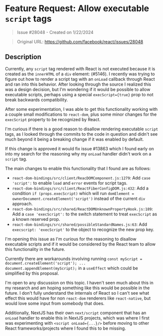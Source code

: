 # Feature Request: Allow executable `script` tags

> Issue #28048 - Created on 1/22/2024

> Original URL: https://github.com/facebook/react/issues/28048

## Description

Currently, any `script` tag rendered with React is not executed because it is created as the `innerHTML` of a `div` element: (#5146). I recently was trying to figure out how to render a script tag with an `onLoad` callback through React and ran into this behavior. After looking through the source I realized this was a design decision, but I'm wondering if it would be possible to allow executable scripts, perhaps using a special `execScript={true}` prop to not break backwards compatibility.

After some experimentation, I was able to get this functionality working with a couple small modifications to `react-dom`, plus some minor changes for the `execScript` property to be recognized by React.

I'm curious if there is a good reason to disallow rendering executable `script` tags, as I looked through the commits to the code in question and didn't see much beyond it being a breaking change if it was enabled by default.

If this change is approved it would fix issue #13863 which I found early on into my search for the reasoning why my `onLoad` handler didn't work on a `script` tag.

The main changes to enable this functionality that I found are as follows:
- `react-dom-bindings/src/client/ReacDOMComponent.js:1279`: Add `case 'script':` to enable `load` and `error` events for script tags.
- `react-dom-bindings/src/client/ReactFiberConfigDOM.js:432`: Add a condition `if (props.execScript)` which will run `domElement = ownerDocument.createElement('script')` instead of the current `div` approach.
- `react-dom-bindings/src/shared/ReactDOMUnknownPropertyHook.js:189`: Add a `case 'execScript':` to the switch statement to treat `execScript` as a known reserved prop.
- `react-dom-bindings/src/shared/possibleStandardNames.js:63`: Add `execscript: 'execScript'` to the object to recognize the new prop key.

I'm opening this issue as I'm curious for the reasoning to disallow executable scripts and if it would be considered by the React team to allow this functionality in the future.

Currently there are workarounds involving running `const myScript = document.createElement('script'); ... document.appendElement(myScript);` in a `useEffect` which could be simplified by this proposal.

I'm open to any discussion on this topic. I haven't seen much about this in my research and am hoping something like this would be possible in the future. I don't fully understand the internals of React so I can't see what effect this would have for non `react-dom` renderers like `react-native`, but would love some input from somebody that does.

Additionally, NextJS has their own `next/script` component that has an `onLoad` handler to enable this in NextJS projects, which was where I first was experimenting with `<script onLoad={...}/>` before moving to other React frameworks/projects where I found this to be missing.
